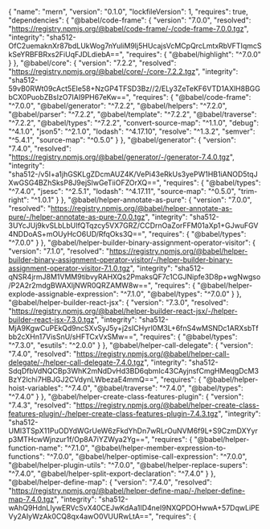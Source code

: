 {
  "name": "mern",
  "version": "0.1.0",
  "lockfileVersion": 1,
  "requires": true,
  "dependencies": {
    "@babel/code-frame": {
      "version": "7.0.0",
      "resolved": "https://registry.npmjs.org/@babel/code-frame/-/code-frame-7.0.0.tgz",
      "integrity": "sha512-OfC2uemaknXr87bdLUkWog7nYuliM9Ij5HUcajsVcMCpQrcLmtxRbVFTIqmcSkSeYRBFBRxs2FiUqFJDLdiebA==",
      "requires": {
        "@babel/highlight": "^7.0.0"
      }
    },
    "@babel/core": {
      "version": "7.2.2",
      "resolved": "https://registry.npmjs.org/@babel/core/-/core-7.2.2.tgz",
      "integrity": "sha512-59vB0RWt09cAct5EIe58+NzGP4TFSD3Bz//2/ELy3ZeTeKF6VTD1AXlH8BGGbCX0PuobZBsIzO7IAI9PH67eKw==",
      "requires": {
        "@babel/code-frame": "^7.0.0",
        "@babel/generator": "^7.2.2",
        "@babel/helpers": "^7.2.0",
        "@babel/parser": "^7.2.2",
        "@babel/template": "^7.2.2",
        "@babel/traverse": "^7.2.2",
        "@babel/types": "^7.2.2",
        "convert-source-map": "^1.1.0",
        "debug": "^4.1.0",
        "json5": "^2.1.0",
        "lodash": "^4.17.10",
        "resolve": "^1.3.2",
        "semver": "^5.4.1",
        "source-map": "^0.5.0"
      }
    },
    "@babel/generator": {
      "version": "7.4.0",
      "resolved": "https://registry.npmjs.org/@babel/generator/-/generator-7.4.0.tgz",
      "integrity": "sha512-/v5I+a1jhGSKLgZDcmAUZ4K/VePi43eRkUs3yePW1HB1iANOD5tqJXwGSG4BZhSksP8J9ejSlwGeTiiOFZOrXQ==",
      "requires": {
        "@babel/types": "^7.4.0",
        "jsesc": "^2.5.1",
        "lodash": "^4.17.11",
        "source-map": "^0.5.0",
        "trim-right": "^1.0.1"
      }
    },
    "@babel/helper-annotate-as-pure": {
      "version": "7.0.0",
      "resolved": "https://registry.npmjs.org/@babel/helper-annotate-as-pure/-/helper-annotate-as-pure-7.0.0.tgz",
      "integrity": "sha512-3UYcJUj9kvSLbLbUIfQTqzcy5VX7GRZ/CCDrnOaZorFFM01aXp1+GJwuFGV4NDDoAS+mOUyHcO6UD/RfqOks3Q==",
      "requires": {
        "@babel/types": "^7.0.0"
      }
    },
    "@babel/helper-builder-binary-assignment-operator-visitor": {
      "version": "7.1.0",
      "resolved": "https://registry.npmjs.org/@babel/helper-builder-binary-assignment-operator-visitor/-/helper-builder-binary-assignment-operator-visitor-7.1.0.tgz",
      "integrity": "sha512-qNSR4jrmJ8M1VMM9tibvyRAHXQs2PmaksQF7c1CGJNipfe3D8p+wgNwgso/P2A2r2mdgBWAXljNWR0QRZAMW8w==",
      "requires": {
        "@babel/helper-explode-assignable-expression": "^7.1.0",
        "@babel/types": "^7.0.0"
      }
    },
    "@babel/helper-builder-react-jsx": {
      "version": "7.3.0",
      "resolved": "https://registry.npmjs.org/@babel/helper-builder-react-jsx/-/helper-builder-react-jsx-7.3.0.tgz",
      "integrity": "sha512-MjA9KgwCuPEkQd9ncSXvSyJ5y+j2sICHyrI0M3L+6fnS4wMSNDc1ARXsbTfbb2cXHn17VisSnU/sHFTCxVxSMw==",
      "requires": {
        "@babel/types": "^7.3.0",
        "esutils": "^2.0.0"
      }
    },
    "@babel/helper-call-delegate": {
      "version": "7.4.0",
      "resolved": "https://registry.npmjs.org/@babel/helper-call-delegate/-/helper-call-delegate-7.4.0.tgz",
      "integrity": "sha512-SdqDfbVdNQCBp3WhK2mNdDvHd3BD6qbmIc43CAyjnsfCmgHMeqgDcM3BzY2lchi7HBJGJ2CVdynLWbezaE4mmQ==",
      "requires": {
        "@babel/helper-hoist-variables": "^7.4.0",
        "@babel/traverse": "^7.4.0",
        "@babel/types": "^7.4.0"
      }
    },
    "@babel/helper-create-class-features-plugin": {
      "version": "7.4.3",
      "resolved": "https://registry.npmjs.org/@babel/helper-create-class-features-plugin/-/helper-create-class-features-plugin-7.4.3.tgz",
      "integrity": "sha512-UMl3TSpX11PuODYdWGrUeW6zFkdYhDn7wRLrOuNVM6f9L+S9CzmDXYyrp3MTHcwWjnzur1f/Op8A7iYZWya2Yg==",
      "requires": {
        "@babel/helper-function-name": "^7.1.0",
        "@babel/helper-member-expression-to-functions": "^7.0.0",
        "@babel/helper-optimise-call-expression": "^7.0.0",
        "@babel/helper-plugin-utils": "^7.0.0",
        "@babel/helper-replace-supers": "^7.4.0",
        "@babel/helper-split-export-declaration": "^7.4.0"
      }
    },
    "@babel/helper-define-map": {
      "version": "7.4.0",
      "resolved": "https://registry.npmjs.org/@babel/helper-define-map/-/helper-define-map-7.4.0.tgz",
      "integrity": "sha512-wAhQ9HdnLIywERVcSvX40CEJwKdAa1ID4neI9NXQPDOHwwA+57DqwLiPEVy2AIyWzAk0CQ8qx4awO0VUURwLtA==",
      "requires": {
